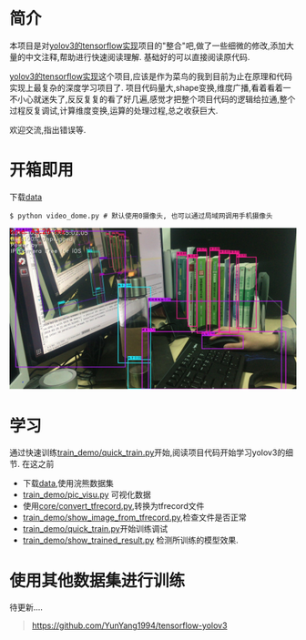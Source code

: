 # 简介
本项目是对[yolov3的tensorflow实现](https://github.com/YunYang1994/tensorflow-yolov3)项目的"整合"吧,做了一些细微的修改,添加大量的中文注释,帮助进行快速阅读理解. 基础好的可以直接阅读原代码.

[yolov3的tensorflow实现](https://github.com/YunYang1994/tensorflow-yolov3)这个项目,应该是作为菜鸟的我到目前为止在原理和代码实现上最复杂的深度学习项目了. 项目代码量大,shape变换,维度广播,看着看着一不小心就迷失了,反反复复的看了好几遍,感觉才把整个项目代码的逻辑给拉通,整个过程反复调试,计算维度变换,运算的处理过程,总之收获巨大.

欢迎交流,指出错误等.

# 开箱即用

下载[data](#)

```
$ python video_dome.py # 默认使用0摄像头, 也可以通过局域网调用手机摄像头
```
![截图](screenshot/frames_2019-03-29-21_45_02.jpg)

# 学习

通过快速训练[train_demo/quick_train.py](train_demo/quick_train.py)开始,阅读项目代码开始学习yolov3的细节. 在这之前

- 下载[data](#),使用浣熊数据集
- [train_demo/pic_visu.py](train_demo/pic_visu.py) 可视化数据
- 使用[core/convert_tfrecord.py](core/convert_tfrecord.py),转换为tfrecord文件
- [train_demo/show_image_from_tfrecord.py](train_demo/show_image_from_tfrecord.py),检查文件是否正常
- [train_demo/quick_train.py](train_demo/quick_train.py)开始训练调试
- [train_demo/show_trained_result.py](train_demo/show_trained_result.py) 检测所训练的模型效果.

# 使用其他数据集进行训练

待更新....

>https://github.com/YunYang1994/tensorflow-yolov3